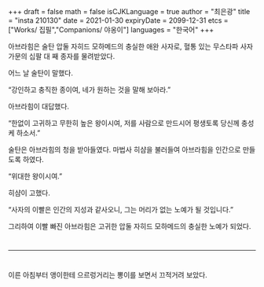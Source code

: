 +++
draft = false
math = false
isCJKLanguage = true
author = "최은광"
title = "insta 210130"
date = 2021-01-30
expiryDate = 2099-12-31
etcs = ["Works/ 집필","Companions/ 야옹이"]
languages = "한국어"
+++

아브라힘은 술탄 압둘 자히드 모하메드의 충실한 애완 사자로, 혈통 있는 무스타파 사자 가문의 십팔 대 째 종자를 물려받았다.

어느 날 술탄이 말했다. 

“강인하고 충직한 종이여, 네가 원하는 것을 말해 보아라.” 

아브라힘이 대답했다. 

“한없이 고귀하고 무한히 높은 왕이시여, 저를 사람으로 만드시어 평생토록 당신께 충성케 하소서.”

술탄은 아브라힘의 청을 받아들였다. 마법사 히샴을 불러들여 아브라힘을 인간으로 만들도록 하였다. 

“위대한 왕이시여.” 

히샴이 고했다. 

“사자의 이빨은 인간의 지성과 같사오니, 그는 머리가 없는 노예가 될 것입니다.”

그리하여 이빨 빠진 아브라힘은 고귀한 압둘 자히드 모하메드의 충실한 노예가 되었다.

#

---

#

이른 아침부터 앵이한테 으르렁거리는 뽕이를 보면서 끄적거려 보았다.